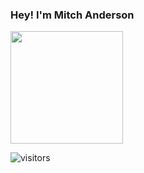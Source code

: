 ### Hey! I'm Mitch Anderson
<img height="180em" src="https://github-readme-stats.vercel.app/api?username=MitchA29_icons=true&hide_border=true&&count_private=true&include_all_commits=true" />

![visitors](https://visitor-badge.glitch.me/badge?page_id=${MitchA29}.${448388560})
